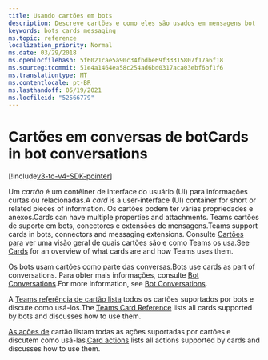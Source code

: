 ```yaml
---
title: Usando cartões em bots
description: Descreve cartões e como eles são usados em mensagens bot
keywords: bots cards messaging
ms.topic: reference
localization_priority: Normal
ms.date: 03/29/2018
ms.openlocfilehash: 5f6021cae5a90c34fbdbe69f33315807f17a6f18
ms.sourcegitcommit: 51e4a1464ea58c254ad6bd0317aca03ebf6bf1f6
ms.translationtype: MT
ms.contentlocale: pt-BR
ms.lasthandoff: 05/19/2021
ms.locfileid: "52566779"
---
```

# <a name="cards-in-bot-conversations"></a><span data-ttu-id="752cd-104">Cartões em conversas de bot</span><span class="sxs-lookup"><span data-stu-id="752cd-104">Cards in bot conversations</span></span>

[!include[v3-to-v4-SDK-pointer](~/includes/v3-to-v4-pointer-bots.md)]

<span data-ttu-id="752cd-105">Um *cartão* é um contêiner de interface do usuário (UI) para informações curtas ou relacionadas.</span><span class="sxs-lookup"><span data-stu-id="752cd-105">A *card* is a user-interface (UI) container for short or related pieces of information.</span></span> <span data-ttu-id="752cd-106">Os cartões podem ter várias propriedades e anexos.</span><span class="sxs-lookup"><span data-stu-id="752cd-106">Cards can have multiple properties and attachments.</span></span> <span data-ttu-id="752cd-107">Teams cartões de suporte em bots, conectores e extensões de mensagens.</span><span class="sxs-lookup"><span data-stu-id="752cd-107">Teams support cards in bots, connectors and messaging extensions.</span></span> <span data-ttu-id="752cd-108">Consulte [Cartões para](~/task-modules-and-cards/what-are-cards.md) ver uma visão geral de quais cartões são e como Teams os usa.</span><span class="sxs-lookup"><span data-stu-id="752cd-108">See [Cards](~/task-modules-and-cards/what-are-cards.md) for an overview of what cards are and how Teams uses them.</span></span>

<span data-ttu-id="752cd-109">Os bots usam cartões como parte das conversas.</span><span class="sxs-lookup"><span data-stu-id="752cd-109">Bots use cards as part of conversations.</span></span> <span data-ttu-id="752cd-110">Para obter mais informações, consulte [Bot Conversations](~/resources/bot-v3/bot-conversations/bots-conversations.md).</span><span class="sxs-lookup"><span data-stu-id="752cd-110">For more information, see [Bot Conversations](~/resources/bot-v3/bot-conversations/bots-conversations.md).</span></span>

<span data-ttu-id="752cd-111">A [Teams referência de cartão lista](~/task-modules-and-cards/cards/cards-reference.md) todos os cartões suportados por bots e discute como usá-los.</span><span class="sxs-lookup"><span data-stu-id="752cd-111">The [Teams Card Reference](~/task-modules-and-cards/cards/cards-reference.md) lists all cards supported by bots and discusses how to use them.</span></span>

<span data-ttu-id="752cd-112">[As ações de](~/task-modules-and-cards/cards/cards-actions.md) cartão listam todas as ações suportadas por cartões e discutem como usá-las.</span><span class="sxs-lookup"><span data-stu-id="752cd-112">[Card actions](~/task-modules-and-cards/cards/cards-actions.md) lists all actions supported by cards and discusses how to use them.</span></span>
